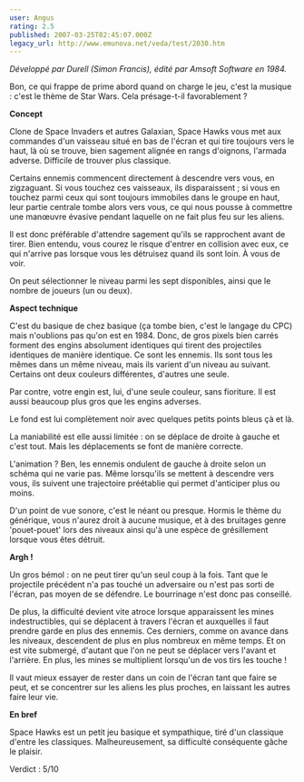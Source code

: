 ```yaml
---
user: Angus
rating: 2.5
published: 2007-03-25T02:45:07.000Z
legacy_url: http://www.emunova.net/veda/test/2030.htm
---
```

_Développé par Durell (Simon Francis), édité par Amsoft Software en 1984\._  

  

Bon, ce qui frappe de prime abord quand on charge le jeu, c'est la musique : c'est le thème de Star Wars. Cela présage-t-il favorablement ?  

  

**Concept**  

  

Clone de Space Invaders et autres Galaxian, Space Hawks vous met aux commandes d'un vaisseau situé en bas de l'écran et qui tire toujours vers le haut, là où se trouve, bien sagement alignée en rangs d'oignons, l'armada adverse. Difficile de trouver plus classique.  

  

Certains ennemis commencent directement à descendre vers vous, en zigzaguant. Si vous touchez ces vaisseaux, ils disparaissent ; si vous en touchez parmi ceux qui sont toujours immobiles dans le groupe en haut, leur partie centrale tombe alors vers vous, ce qui nous pousse à commettre une manœuvre évasive pendant laquelle on ne fait plus feu sur les aliens.  

Il est donc préférable d'attendre sagement qu'ils se rapprochent avant de tirer. Bien entendu, vous courez le risque d'entrer en collision avec eux, ce qui n'arrive pas lorsque vous les détruisez quand ils sont loin. À vous de voir.  

  

On peut sélectionner le niveau parmi les sept disponibles, ainsi que le nombre de joueurs (un ou deux).  

  

**Aspect technique**  

  

C'est du basique de chez basique (ça tombe bien, c'est le langage du CPC) mais n'oublions pas qu'on est en 1984\. Donc, de gros pixels bien carrés forment des engins absolument identiques qui tirent des projectiles identiques de manière identique. Ce sont les ennemis. Ils sont tous les mêmes dans un même niveau, mais ils varient d'un niveau au suivant. Certains ont deux couleurs différentes, d'autres une seule.  

Par contre, votre engin est, lui, d'une seule couleur, sans fioriture. Il est aussi beaucoup plus gros que les engins adverses.  

Le fond est lui complètement noir avec quelques petits points bleus çà et là.  

  

La maniabilité est elle aussi limitée : on se déplace de droite à gauche et c'est tout. Mais les déplacements se font de manière correcte.  

L'animation ? Ben, les ennemis ondulent de gauche à droite selon un schéma qui ne varie pas. Même lorsqu'ils se mettent à descendre vers vous, ils suivent une trajectoire préétablie qui permet d'anticiper plus ou moins.  

  

D'un point de vue sonore, c'est le néant ou presque. Hormis le thème du générique, vous n'aurez droit à aucune musique, et à des bruitages genre 'pouet-pouet' lors des niveaux ainsi qu'à une espèce de grésillement lorsque vous êtes détruit.  

  

**Argh !**  

  

Un gros bémol : on ne peut tirer qu'un seul coup à la fois. Tant que le projectile précédent n'a pas touché un adversaire ou n'est pas sorti de l'écran, pas moyen de se défendre. Le bourrinage n'est donc pas conseillé.  

  

De plus, la difficulté devient vite atroce lorsque apparaissent les mines indestructibles, qui se déplacent à travers l'écran et auxquelles il faut prendre garde en plus des ennemis. Ces derniers, comme on avance dans les niveaux, descendent de plus en plus nombreux en même temps. Et on est vite submergé, d'autant que l'on ne peut se déplacer vers l'avant et l'arrière. En plus, les mines se multiplient lorsqu'un de vos tirs les touche !  

  

Il vaut mieux essayer de rester dans un coin de l'écran tant que faire se peut, et se concentrer sur les aliens les plus proches, en laissant les autres faire leur vie.  

  

**En bref**  

  

Space Hawks est un petit jeu basique et sympathique, tiré d'un classique d'entre les classiques. Malheureusement, sa difficulté conséquente gâche le plaisir.  

  

Verdict : 5/10